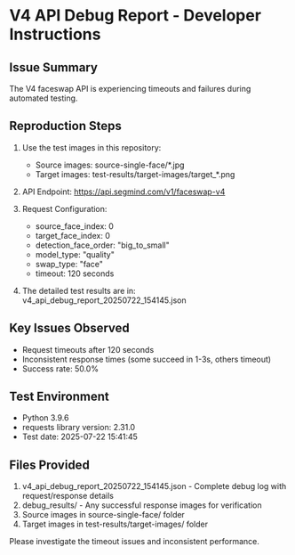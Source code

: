 
# V4 API Debug Report - Developer Instructions

## Issue Summary
The V4 faceswap API is experiencing timeouts and failures during automated testing.

## Reproduction Steps
1. Use the test images in this repository:
   - Source images: source-single-face/*.jpg 
   - Target images: test-results/target-images/target_*.png

2. API Endpoint: https://api.segmind.com/v1/faceswap-v4

3. Request Configuration:
   - source_face_index: 0
   - target_face_index: 0  
   - detection_face_order: "big_to_small"
   - model_type: "quality"
   - swap_type: "face"
   - timeout: 120 seconds

4. The detailed test results are in: v4_api_debug_report_20250722_154145.json

## Key Issues Observed
- Request timeouts after 120 seconds
- Inconsistent response times (some succeed in 1-3s, others timeout)
- Success rate: 50.0%

## Test Environment
- Python 3.9.6
- requests library version: 2.31.0
- Test date: 2025-07-22 15:41:45

## Files Provided
1. v4_api_debug_report_20250722_154145.json - Complete debug log with request/response details
2. debug_results/ - Any successful response images for verification
3. Source images in source-single-face/ folder
4. Target images in test-results/target-images/ folder

Please investigate the timeout issues and inconsistent performance.
